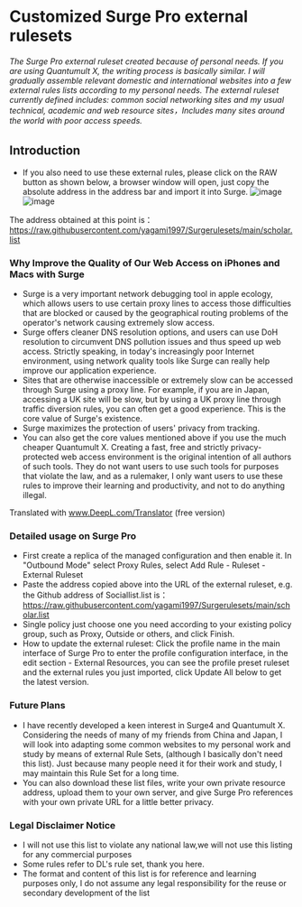 # Customized Surge Pro external rulesets

###### The Surge Pro external ruleset created because of personal needs. If you are using Quantumult X, the writing process is basically similar. I will gradually assemble relevant domestic and international websites into a few external rules lists according to my personal needs. The external ruleset currently defined includes: common social networking sites and my usual technical, academic and web resource sites，Includes many sites around the world with poor access speeds.

## Introduction
* If you also need to use these external rules, please click on the RAW button as shown below, a browser window will open, just copy the absolute address in the address bar and import it into Surge.
![image](https://user-images.githubusercontent.com/7695407/172099104-a37bc55c-43a7-4b36-b172-75365c7be558.png)
![image](https://user-images.githubusercontent.com/7695407/172099581-683d27df-f6d2-44cd-b40b-b762c0043bcb.png)

The address obtained at this point is：https://raw.githubusercontent.com/yagami1997/Surgerulesets/main/scholar.list

### Why Improve the Quality of Our Web Access on iPhones and Macs with Surge

* Surge is a very important network debugging tool in apple ecology, which allows users to use certain proxy lines to access those difficulties that are blocked or caused by the geographical routing problems of the operator's network causing extremely slow access.
* Surge offers cleaner DNS resolution options, and users can use DoH resolution to circumvent DNS pollution issues and thus speed up web access. Strictly speaking, in today's increasingly poor Internet environment, using network quality tools like Surge can really help improve our application experience.
* Sites that are otherwise inaccessible or extremely slow can be accessed through Surge using a proxy line. For example, if you are in Japan, accessing a UK site will be slow, but by using a UK proxy line through traffic diversion rules, you can often get a good experience. This is the core value of Surge's existence.
* Surge maximizes the protection of users' privacy from tracking.
* You can also get the core values mentioned above if you use the much cheaper Quantumult X. Creating a fast, free and strictly privacy-protected web access environment is the original intention of all authors of such tools. They do not want users to use such tools for purposes that violate the law, and as a rulemaker, I only want users to use these rules to improve their learning and productivity, and not to do anything illegal.

Translated with www.DeepL.com/Translator (free version)

### Detailed usage on Surge Pro
* First create a replica of the managed configuration and then enable it. In "Outbound Mode" select Proxy Rules, select Add Rule - Ruleset - External Ruleset
* Paste the address copied above into the URL of the external ruleset, e.g. the Github address of Sociallist.list is： https://raw.githubusercontent.com/yagami1997/Surgerulesets/main/scholar.list
* Single policy just choose one you need according to your existing policy group, such as Proxy, Outside or others, and click Finish.
* How to update the external ruleset: Click the profile name in the main interface of Surge Pro to enter the profile configuration interface, in the edit section - External Resources, you can see the profile preset ruleset and the external rules you just imported, click Update All below to get the latest version.

### Future Plans
* I have recently developed a keen interest in Surge4 and Quantumult X. Considering the needs of many of my friends from China and Japan, I will look into adapting some common websites to my personal work and study by means of external Rule Sets, (although I basically don't need this list). Just because many people need it for their work and study, I may maintain this Rule Set for a long time.
* You can also download these list files, write your own private resource address, upload them to your own server, and give Surge Pro references with your own private URL for a little better privacy.

### Legal Disclaimer Notice
* I will not use this list to violate any national law,we will not use this listing for any commercial purposes
* Some rules refer to DL's rule set, thank you here.
* The format and content of this list is for reference and learning purposes only, I do not assume any legal responsibility for the reuse or secondary development of the list
